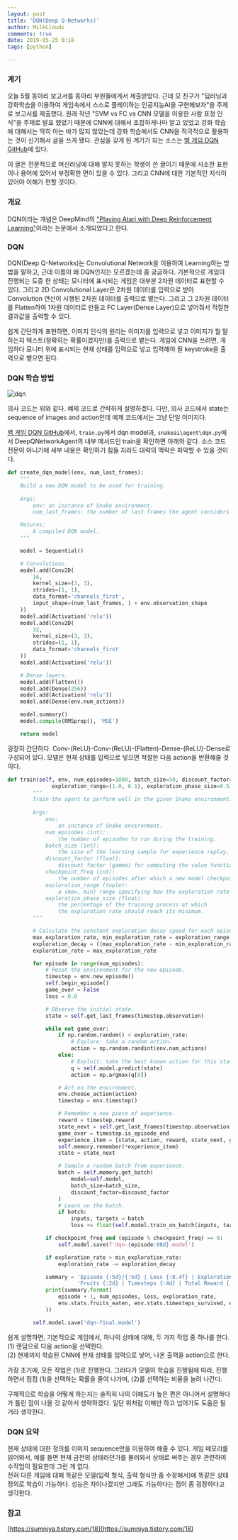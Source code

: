 ```yaml
---
layout: post
title: 'DQN(Deep Q-Networks)'
author: MilkClouds
comments: true
date: 2019-05-25 0:18
tags: [python]

---
```



### 계기  
오늘 5월 동아리 보고서를 동아리 부원들에게서 제출받았다. 근데 모 친구가 "딥러닝과 강화학습을 이용하여 게임속에서 스스로 플레이하는 인공지능AI을 구현해보자"을 주제로 보고서를 제출했다. 원래 작년 "SVM vs FC vs CNN 모델을 이용한 사람 표정 인식"을 주제로 발표 했었기 때문에 CNN에 대해서 조잡하게나마 알고 있었고 강화 학습에 대해서는 딱히 아는 바가 많지 않았는데 강화 학습에서도 CNN을 적극적으로 활용하는 것이 신기해서 글을 쓰게 됐다. 관심을 갖게 된 계기가 되는 소스는 [뱀 게임 DQN GitHub](https://github.com/YuriyGuts/snake-ai-reinforcement)에 있다.  

이 글은 전문적으로 머신러닝에 대해 알지 못하는 학생이 쓴 글이기 때문에 사소한 표현이나 용어에 있어서 부정확한 면이 있을 수 있다. 그리고 CNN에 대한 기본적인 지식이 있어야 이해가 편할 것이다.


### 개요  
DQN이라는 개념은 DeepMind의 ["Playing Atari with Deep Reinforcement Learning"](https://www.cs.toronto.edu/~vmnih/docs/dqn.pdf)이라는 논문에서 소개되었다고 한다.  

### DQN  
DQN(Deep Q-Networks)는 Convolutional Network을 이용하여 Learning하는 방법을 말하고, 근데 이름이 왜 DQN인지는 모르겠는데 좀 궁금하다. 기본적으로 게임이 진행되는 도중 한 상태는 모니터에 표시되는 게임은 대부분 2차원 데이터로 표현할 수 있다. 그리고 2D Convolutional Layer은 2차원 데이터를 입력으로 받아 Convolution 연산이 시행된 2차원 데이터를 출력으로 뱉는다. 그리고 그 2차원 데이터를 Flatten하여 1차원 데이터로 만들고 FC Layer(Dense Layer)으로 넣어줘서 적절한 결과값을 출력할 수 있다.  

쉽게 간단하게 표현하면, 이미지 인식의 원리는 이미지를 입력으로 넣고 이미지가 뭘 말하는지 텍스트(정확히는 확률이겠지만)를 출력으로 뱉는다. 게임에 CNN을 쓰려면, 게임하다 모니터 위에 표시되는 현재 상태를 입력으로 넣고 입력해야 될 keystroke을 출력으로 뱉으면 된다.


### DQN 학습 방법  

![dqn](/files/dqn.png)   

의사 코드는 위와 같다. 예제 코드로 간략하게 설명하겠다. 다만, 의사 코드에서 state는 sequence of images and action인데 예제 코드에서는 그냥 단일 이미지다.  

[뱀 게임 DQN GitHub](https://github.com/YuriyGuts/snake-ai-reinforcement)에서, `train.py`에서 dqn model과, `snakeai\agent\dqn.py`에서 DeepQNetworkAgent의 내부 메서드인 train을 확인하면 아래와 같다. 소스 코드 전문이 아니기에 세부 내용은 확인하기 힘들 지라도 대략의 맥락은 파악할 수 있을 것이다.  

```python
def create_dqn_model(env, num_last_frames):
    """
    Build a new DQN model to be used for training.
    
    Args:
        env: an instance of Snake environment. 
        num_last_frames: the number of last frames the agent considers as state.

    Returns:
        A compiled DQN model.
    """

    model = Sequential()

    # Convolutions.
    model.add(Conv2D(
        16,
        kernel_size=(3, 3),
        strides=(1, 1),
        data_format='channels_first',
        input_shape=(num_last_frames, ) + env.observation_shape
    ))
    model.add(Activation('relu'))
    model.add(Conv2D(
        32,
        kernel_size=(3, 3),
        strides=(1, 1),
        data_format='channels_first'
    ))
    model.add(Activation('relu'))

    # Dense layers.
    model.add(Flatten())
    model.add(Dense(256))
    model.add(Activation('relu'))
    model.add(Dense(env.num_actions))

    model.summary()
    model.compile(RMSprop(), 'MSE')

    return model
```
굉장히 간단하다.
Conv-(ReLU)-Conv-(ReLU)-(Flatten)-Dense-(ReLU)-Dense로 구성되어 있다.
모델은 현재 상태를 입력으로 넣으면 적절한 다음 action을 반환해줄 것이다.

```python
def train(self, env, num_episodes=1000, batch_size=50, discount_factor=0.9, checkpoint_freq=None,
              exploration_range=(1.0, 0.1), exploration_phase_size=0.5):
        """
        Train the agent to perform well in the given Snake environment.
        
        Args:
            env:
                an instance of Snake environment.
            num_episodes (int):
                the number of episodes to run during the training.
            batch_size (int):
                the size of the learning sample for experience replay.
            discount_factor (float):
                discount factor (gamma) for computing the value function.
            checkpoint_freq (int):
                the number of episodes after which a new model checkpoint will be created.
            exploration_range (tuple):
                a (max, min) range specifying how the exploration rate should decay over time. 
            exploration_phase_size (float):
                the percentage of the training process at which
                the exploration rate should reach its minimum.
        """

        # Calculate the constant exploration decay speed for each episode.
        max_exploration_rate, min_exploration_rate = exploration_range
        exploration_decay = ((max_exploration_rate - min_exploration_rate) / (num_episodes * exploration_phase_size))
        exploration_rate = max_exploration_rate

        for episode in range(num_episodes):
            # Reset the environment for the new episode.
            timestep = env.new_episode()
            self.begin_episode()
            game_over = False
            loss = 0.0

            # Observe the initial state.
            state = self.get_last_frames(timestep.observation)

            while not game_over:
                if np.random.random() < exploration_rate:
                    # Explore: take a random action.
                    action = np.random.randint(env.num_actions)
                else:
                    # Exploit: take the best known action for this state.
                    q = self.model.predict(state)
                    action = np.argmax(q[0])

                # Act on the environment.
                env.choose_action(action)
                timestep = env.timestep()

                # Remember a new piece of experience.
                reward = timestep.reward
                state_next = self.get_last_frames(timestep.observation)
                game_over = timestep.is_episode_end
                experience_item = [state, action, reward, state_next, game_over]
                self.memory.remember(*experience_item)
                state = state_next

                # Sample a random batch from experience.
                batch = self.memory.get_batch(
                    model=self.model,
                    batch_size=batch_size,
                    discount_factor=discount_factor
                )
                # Learn on the batch.
                if batch:
                    inputs, targets = batch
                    loss += float(self.model.train_on_batch(inputs, targets))

            if checkpoint_freq and (episode % checkpoint_freq) == 0:
                self.model.save(f'dqn-{episode:08d}.model')

            if exploration_rate > min_exploration_rate:
                exploration_rate -= exploration_decay

            summary = 'Episode {:5d}/{:5d} | Loss {:8.4f} | Exploration {:.2f} | ' + \
                      'Fruits {:2d} | Timesteps {:4d} | Total Reward {:4d}'
            print(summary.format(
                episode + 1, num_episodes, loss, exploration_rate,
                env.stats.fruits_eaten, env.stats.timesteps_survived, env.stats.sum_episode_rewards,
            ))

        self.model.save('dqn-final.model')
```


쉽게 설명하면, 기본적으로 게임에서, 하나의 상태에 대해, 두 가지 작업 중 하나를 한다.  
(1) 랜덤으로 다음 action을 선택한다.  
(2) 현재까지 학습된 CNN에 현재 상태를 입력으로 넣어, 나온 출력을 action으로 한다.  

가장 초기에, 모든 작업은 (1)로 진행한다. 그러다가 모델이 학습을 진행됨에 따라, 진행하면서 점점 (1)을 선택하는 확률을 줄여 나가며, (2)를 선택하는 비율을 늘려 나간다.  

구체적으로 학습을 어떻게 하는지는 솔직히 나의 이해도가 높은 편은 아니어서 설명하다가 틀린 점이 나올 것 같아서 생략하겠다. 일단 위처럼 이해만 하고 넘어가도 도움은 될 거라 생각한다.


### DQN 요약  
현재 상태에 대한 정의를 이미지 sequence만을 이용하여 해줄 수 있다. 게임  메모리를 읽어와서, 예를 들면 현재 금전의 상태라던가를 불러와서 상태로 써주는 경우 관련하여 수작업이 필요한데 그런 게 없다.  
전혀 다른 게임에 대해 똑같은 모델(입력 형식, 출력 형식만 좀 수정해서)에 똑같은 상태 정의로 학습이 가능하다. 성능은 차이나겠지만 그래도 가능하다는 점이 좀 굉장하다고 생각한다.  

### 참고  
[https://sumniya.tistory.com/18](https://sumniya.tistory.com/18)